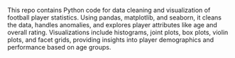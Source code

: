 This repo contains Python code for data cleaning and visualization of football player statistics. Using pandas, matplotlib, and seaborn, it cleans the data, handles anomalies, and explores player attributes like age and overall rating. Visualizations include histograms, joint plots, box plots, violin plots, and facet grids, providing insights into player demographics and performance based on age groups.

